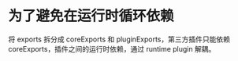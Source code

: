 # 为了避免在运行时循环依赖

将 exports 拆分成 coreExports 和 pluginExports，第三方插件只能依赖 coreExports，插件之间的运行时依赖，通过 runtime plugin 解耦。